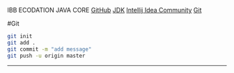 IBB ECODATION JAVA CORE
[GitHub](https://github.com/elnurkerimli/ibb_ecodation_javacore.git)
[JDK](https://www.oracle.com/tr/java/technologies/downloads/#java23)
[Intellij Idea Community](https://www.jetbrains.com/idea/download/?section=mac)
[Git](https://git-scm.com/downloads)

#Git
```sh
git init
git add .
git commit -m "add message"
git push -u origin master
```
---
